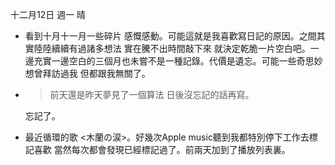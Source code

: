 十二月12日 週一 晴 
- 看到十月十一月一些碎片 感慨感動。可能這就是我喜歡寫日記的原因。之間其實陸陸續續有過諸多想法 實在騰不出時間敲下來 就決定乾脆一片空白吧。一邊充實一邊空白的三個月也未嘗不是一種記錄。代價是遺忘。可能一些奇思妙想曾拜訪過我 但都跟我無關了。
- > 前天還是昨天夢見了一個算法 日後沒忘記的話再寫。   

  忘記了。
- 最近循環的歌 <木蘭の涙>。好幾次Apple music聽到我都特別停下工作去標記喜歡 當然每次都會發現已經標記過了。前兩天加到了播放列表裏。
